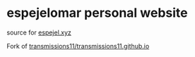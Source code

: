 # espejelomar personal website

source for [espejel.xyz](https://espejel.xyz)

Fork of [transmissions11/transmissions11.github.io](https://github.com/transmissions11/transmissions11.github.io)